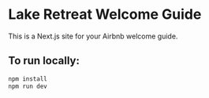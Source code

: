 
# Lake Retreat Welcome Guide

This is a Next.js site for your Airbnb welcome guide.

## To run locally:
```bash
npm install
npm run dev
```
